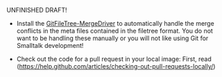 UNFINISHED DRAFT!

- Install the [GitFileTree-MergeDriver](https://github.com/ThierryGoubier/GitFileTree-MergeDriver) to automatically handle the merge conflicts in the meta files contained in the filetree format. You do not want to be handling these manually or you will not like using Git for Smalltalk development!

- Check out the code for a pull request in your local image: First, read (https://help.github.com/articles/checking-out-pull-requests-locally/)
